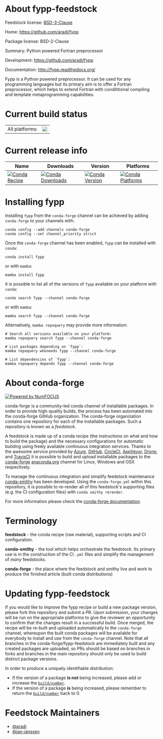 About fypp-feedstock
====================

Feedstock license: [BSD-3-Clause](https://github.com/conda-forge/fypp-feedstock/blob/main/LICENSE.txt)

Home: https://github.com/aradi/fypp

Package license: BSD-2-Clause

Summary: Python powered Fortran preprocessor

Development: https://github.com/aradi/fypp

Documentation: http://fypp.readthedocs.org/

Fypp is a Python powered preprocessor. It can be used for any
programming languages but its primary aim is to offer a Fortran
preprocessor, which helps to extend Fortran with condititional
compiling and template metaprogramming capabilities.


Current build status
====================


<table><tr><td>All platforms:</td>
    <td>
      <a href="https://dev.azure.com/conda-forge/feedstock-builds/_build/latest?definitionId=7617&branchName=main">
        <img src="https://dev.azure.com/conda-forge/feedstock-builds/_apis/build/status/fypp-feedstock?branchName=main">
      </a>
    </td>
  </tr>
</table>

Current release info
====================

| Name | Downloads | Version | Platforms |
| --- | --- | --- | --- |
| [![Conda Recipe](https://img.shields.io/badge/recipe-fypp-green.svg)](https://anaconda.org/conda-forge/fypp) | [![Conda Downloads](https://img.shields.io/conda/dn/conda-forge/fypp.svg)](https://anaconda.org/conda-forge/fypp) | [![Conda Version](https://img.shields.io/conda/vn/conda-forge/fypp.svg)](https://anaconda.org/conda-forge/fypp) | [![Conda Platforms](https://img.shields.io/conda/pn/conda-forge/fypp.svg)](https://anaconda.org/conda-forge/fypp) |

Installing fypp
===============

Installing `fypp` from the `conda-forge` channel can be achieved by adding `conda-forge` to your channels with:

```
conda config --add channels conda-forge
conda config --set channel_priority strict
```

Once the `conda-forge` channel has been enabled, `fypp` can be installed with `conda`:

```
conda install fypp
```

or with `mamba`:

```
mamba install fypp
```

It is possible to list all of the versions of `fypp` available on your platform with `conda`:

```
conda search fypp --channel conda-forge
```

or with `mamba`:

```
mamba search fypp --channel conda-forge
```

Alternatively, `mamba repoquery` may provide more information:

```
# Search all versions available on your platform:
mamba repoquery search fypp --channel conda-forge

# List packages depending on `fypp`:
mamba repoquery whoneeds fypp --channel conda-forge

# List dependencies of `fypp`:
mamba repoquery depends fypp --channel conda-forge
```


About conda-forge
=================

[![Powered by
NumFOCUS](https://img.shields.io/badge/powered%20by-NumFOCUS-orange.svg?style=flat&colorA=E1523D&colorB=007D8A)](https://numfocus.org)

conda-forge is a community-led conda channel of installable packages.
In order to provide high-quality builds, the process has been automated into the
conda-forge GitHub organization. The conda-forge organization contains one repository
for each of the installable packages. Such a repository is known as a *feedstock*.

A feedstock is made up of a conda recipe (the instructions on what and how to build
the package) and the necessary configurations for automatic building using freely
available continuous integration services. Thanks to the awesome service provided by
[Azure](https://azure.microsoft.com/en-us/services/devops/), [GitHub](https://github.com/),
[CircleCI](https://circleci.com/), [AppVeyor](https://www.appveyor.com/),
[Drone](https://cloud.drone.io/welcome), and [TravisCI](https://travis-ci.com/)
it is possible to build and upload installable packages to the
[conda-forge](https://anaconda.org/conda-forge) [anaconda.org](https://anaconda.org/)
channel for Linux, Windows and OSX respectively.

To manage the continuous integration and simplify feedstock maintenance
[conda-smithy](https://github.com/conda-forge/conda-smithy) has been developed.
Using the ``conda-forge.yml`` within this repository, it is possible to re-render all of
this feedstock's supporting files (e.g. the CI configuration files) with ``conda smithy rerender``.

For more information please check the [conda-forge documentation](https://conda-forge.org/docs/).

Terminology
===========

**feedstock** - the conda recipe (raw material), supporting scripts and CI configuration.

**conda-smithy** - the tool which helps orchestrate the feedstock.
                   Its primary use is in the construction of the CI ``.yml`` files
                   and simplify the management of *many* feedstocks.

**conda-forge** - the place where the feedstock and smithy live and work to
                  produce the finished article (built conda distributions)


Updating fypp-feedstock
=======================

If you would like to improve the fypp recipe or build a new
package version, please fork this repository and submit a PR. Upon submission,
your changes will be run on the appropriate platforms to give the reviewer an
opportunity to confirm that the changes result in a successful build. Once
merged, the recipe will be re-built and uploaded automatically to the
`conda-forge` channel, whereupon the built conda packages will be available for
everybody to install and use from the `conda-forge` channel.
Note that all branches in the conda-forge/fypp-feedstock are
immediately built and any created packages are uploaded, so PRs should be based
on branches in forks and branches in the main repository should only be used to
build distinct package versions.

In order to produce a uniquely identifiable distribution:
 * If the version of a package **is not** being increased, please add or increase
   the [``build/number``](https://docs.conda.io/projects/conda-build/en/latest/resources/define-metadata.html#build-number-and-string).
 * If the version of a package **is** being increased, please remember to return
   the [``build/number``](https://docs.conda.io/projects/conda-build/en/latest/resources/define-metadata.html#build-number-and-string)
   back to 0.

Feedstock Maintainers
=====================

* [@aradi](https://github.com/aradi/)
* [@jan-janssen](https://github.com/jan-janssen/)

